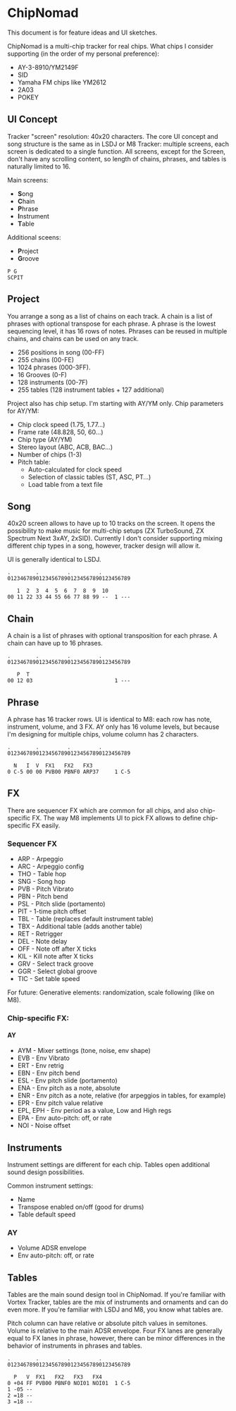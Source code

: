 # ChipNomad

This document is for feature ideas and UI sketches.

ChipNomad is a multi-chip tracker for real chips. What chips I consider supporting (in the order of my personal preference):

- AY-3-8910/YM2149F
- SID
- Yamaha FM chips like YM2612
- 2A03
- POKEY

## UI Concept

Tracker "screen" resolution: 40x20 characters. The core UI concept and song structure is the same as in LSDJ or M8 Tracker:
multiple screens, each screen is dedicated to a single function. All screens, except for the Screen,
don't have any scrolling content, so length of chains, phrases, and tables is naturally limited to 16.

Main screens:

- **S**ong
- **C**hain
- **P**hrase
- **I**nstrument
- **T**able

Additional sceens:

- **P**roject
- **G**roove

```
P G
SCPIT
```

## Project

You arrange a song as a list of chains on each track. A chain is a list of phrases with optional transpose
for each phrase. A phrase is the lowest sequencing level, it has 16 rows of notes. Phrases can be reused
in multiple chains, and chains can be used on any track.

- 256 positions in song (00-FF)
- 255 chains (00-FE)
- 1024 phrases (000-3FF).
- 16 Grooves (0-F)
- 128 instruments (00-7F)
- 255 tables (128 instrument tables + 127 additional)

Project also has chip setup. I'm starting with AY/YM only. Chip parameters for AY/YM:

- Chip clock speed (1.75, 1.77...)
- Frame rate (48.828, 50, 60...)
- Chip type (AY/YM)
- Stereo layout (ABC, ACB, BAC...)
- Number of chips (1-3)
- Pitch table:
  - Auto-calculated for clock speed
  - Selection of classic tables (ST, ASC, PT...)
  - Load table from a text file

## Song

40x20 screen allows to have up to 10 tracks on the screen. It opens the possibility
to make music for multi-chip setups (ZX TurboSound, ZX Spectrum Next 3xAY, 2xSID). Currently
I don't consider supporting mixing different chip types in a song, however,
tracker design will allow it.

UI is generally identical to LSDJ.

```
.        .         .         .
012346789012345678901234567890123456789

   1  2  3  4  5  6  7  8  9  10
00 11 22 33 44 55 66 77 88 99 --  1 ---
```

## Chain

A chain is a list of phrases with optional transposition for each phrase. A chain can have up to 16 phrases.

```
.        .         .         .
012346789012345678901234567890123456789

   P  T
00 12 03                          1 ---
```

## Phrase

A phrase has 16 tracker rows. UI is identical to M8: each row has note, instrument, volume, and 3 FX.
AY only has 16 volume levels, but because I'm designing for multiple chips, volume column has 2 characters.

```
.        .         .         .
012346789012345678901234567890123456789

  N   I  V  FX1   FX2   FX3
0 C-5 00 00 PVB00 PBNF0 ARP37     1 C-5
```

## FX

There are sequencer FX which are common for all chips, and also chip-specific FX. The way M8 implements
UI to pick FX allows to define chip-specific FX easily.

### Sequencer FX

- ARP - Arpeggio
- ARC - Arpeggio config
- THO - Table hop
- SNG - Song hop
- PVB - Pitch Vibrato
- PBN - Pitch bend
- PSL - Pitch slide (portamento)
- PIT - 1-time pitch offset
- TBL - Table (replaces default instrument table)
- TBX - Additional table (adds another table)
- RET - Retrigger
- DEL - Note delay
- OFF - Note off after X ticks
- KIL - Kill note after X ticks
- GRV - Select track groove
- GGR - Select global groove
- TIC - Set table speed

For future: Generative elements: randomization, scale following (like on M8).

### Chip-specific FX:

#### AY

- AYM - Mixer settings (tone, noise, env shape)
- EVB - Env Vibrato
- ERT - Env retrig
- EBN - Env pitch bend
- ESL - Env pitch slide (portamento)
- ENA - Env pitch as a note, absolute
- ENR - Env pitch as a note, relative (for arpeggios in tables, for example)
- EPR - Env pitch value relative
- EPL, EPH - Env period as a value, Low and High regs
- EPA - Env auto-pitch: off, or rate
- NOI - Noise offset

## Instruments

Instrument settings are different for each chip. Tables open additional sound design possibilities.

Common instrument settings:

- Name
- Transpose enabled on/off (good for drums)
- Table default speed

### AY

- Volume ADSR envelope
- Env auto-pitch: off, or rate

## Tables

Tables are the main sound design tool in ChipNomad. If you're familiar with Vortex Tracker, tables are
the mix of instruments and ornaments and can do even more. If you're familiar with LSDJ and M8, you know
what tables are.

Pitch column can have relative or absolute pitch values in semitones. Volume is relative to the main ADSR
envelope. Four FX lanes are generally equal to FX lanes in phrase, however, there can be minor differences
in the behavior of instruments in phrases and tables.

```
.        .         .         .
012346789012345678901234567890123456789

  P   V  FX1   FX2   FX3   FX4
0 +04 FF PVB00 PBNF0 NOI01 NOI01  1 C-5
1 -05 --
2 =18 --
3 =18 --
```
